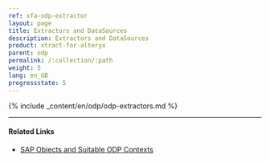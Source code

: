 ```yaml
---
ref: xfa-odp-extractor
layout: page
title: Extractors and DataSources
description: Extractors and DataSources
product: xtract-for-alteryx
parent: odp
permalink: /:collection/:path
weight: 5
lang: en_GB
progressstate: 5
---
```


{% include _content/en/odp/odp-extractors.md %} 

****
#### Related Links
- [SAP Objects and Suitable ODP Contexts](../odp#about-xtract-odp)
